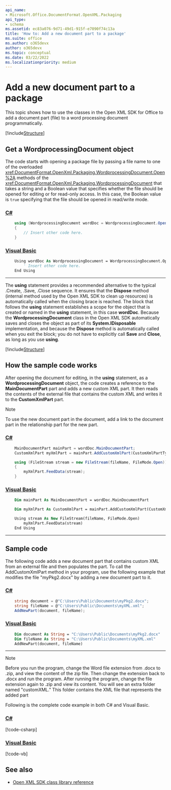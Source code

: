 ```yaml
---
api_name:
- Microsoft.Office.DocumentFormat.OpenXML.Packaging
api_type:
- schema
ms.assetid: ec83a076-9d71-49d1-915f-e7090f74c13a
title: 'How to: Add a new document part to a package'
ms.suite: office
ms.author: o365devx
author: o365devx
ms.topic: conceptual
ms.date: 03/22/2022
ms.localizationpriority: medium
---
```


# Add a new document part to a package

This topic shows how to use the classes in the Open XML SDK for Office to add a document part (file) to a word processing document programmatically.

[!include[Structure](../includes/word/packages-and-document-parts.md)]

## Get a WordprocessingDocument object

The code starts with opening a package file by passing a file name to one of the overloaded <xref:DocumentFormat.OpenXml.Packaging.WordprocessingDocument.Open%2A> methods of the <xref:DocumentFormat.OpenXml.Packaging.WordprocessingDocument> that takes a string and a Boolean value that specifies whether the file should be opened for editing or for read-only access. In this case, the Boolean value is `true` specifying that the file should be opened in read/write mode.

### [C#](#tab/cs-0)
```csharp
    using (WordprocessingDocument wordDoc = WordprocessingDocument.Open(document, true))
    {
        // Insert other code here.
    }
```

### [Visual Basic](#tab/vb-0)
```vb
    Using wordDoc As WordprocessingDocument = WordprocessingDocument.Open(document, True)
        ' Insert other code here.
    End Using
```
***


The **using** statement provides a recommended alternative to the typical .Create, .Save, .Close sequence. It ensures that the **Dispose** method (internal method used by the Open XML SDK to clean up resources) is automatically called when the closing brace is reached. The block that follows the **using** statement establishes a scope for the object that is created or named in the **using** statement, in this case **wordDoc**. Because the **WordprocessingDocument** class in the Open XML SDK
automatically saves and closes the object as part of its **System.IDisposable** implementation, and because the **Dispose** method is automatically called when you exit the block; you do not have to explicitly call **Save** and **Close**, as long as you use **using**.

[!include[Structure](../includes/word/structure.md)]

## How the sample code works

After opening the document for editing, in the **using** statement, as a **WordprocessingDocument** object, the code creates a reference to the **MainDocumentPart** part and adds a new custom XML part. It then reads the contents of the external
file that contains the custom XML and writes it to the **CustomXmlPart** part.

> [!NOTE]
> To use the new document part in the document, add a link to the document part in the relationship part for the new part.

### [C#](#tab/cs-1)
```csharp
    MainDocumentPart mainPart = wordDoc.MainDocumentPart;
    CustomXmlPart myXmlPart = mainPart.AddCustomXmlPart(CustomXmlPartType.CustomXml);

    using (FileStream stream = new FileStream(fileName, FileMode.Open))
    {
        myXmlPart.FeedData(stream);
    }
```

### [Visual Basic](#tab/vb-1)
```vb
    Dim mainPart As MainDocumentPart = wordDoc.MainDocumentPart

    Dim myXmlPart As CustomXmlPart = mainPart.AddCustomXmlPart(CustomXmlPartType.CustomXml)

    Using stream As New FileStream(fileName, FileMode.Open)
        myXmlPart.FeedData(stream)
    End Using
```
***


## Sample code

The following code adds a new document part that contains custom XML from an external file and then populates the part. To call the AddCustomXmlPart method in your program, use the following example that modifies the file "myPkg2.docx" by adding a new document part to it.

### [C#](#tab/cs-2)
```csharp
    string document = @"C:\Users\Public\Documents\myPkg2.docx";
    string fileName = @"C:\Users\Public\Documents\myXML.xml";
    AddNewPart(document, fileName);
```

### [Visual Basic](#tab/vb-2)
```vb
    Dim document As String = "C:\Users\Public\Documents\myPkg2.docx"
    Dim fileName As String = "C:\Users\Public\Documents\myXML.xml"
    AddNewPart(document, fileName)
```
***


> [!NOTE]
> Before you run the program, change the Word file extension from .docx to .zip, and view the content of the zip file. Then change the extension back to .docx and run the program. After running the program, change the file extension again to .zip and view its content. You will see an extra folder named &quot;customXML.&quot; This folder contains the XML file that represents the added part

Following is the complete code example in both C\# and Visual Basic.

### [C#](#tab/cs)
[!code-csharp[](../../samples/word/add_a_new_part_to_a_package/cs/Program.cs)]

### [Visual Basic](#tab/vb)
[!code-vb[](../../samples/word/add_a_new_part_to_a_package/vb/Program.vb)]

## See also

- [Open XML SDK class library reference](/office/open-xml/open-xml-sdk)
